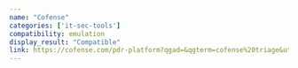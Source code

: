 ```yaml
---
name: "Cofense"
categories: ['it-sec-tools']
compatibility: emulation
display_result: "Compatible"
link: https://cofense.com/pdr-platform?qgad=&qgterm=cofense%20triage&utm_source=bing&utm_medium=cpc&utm_campaign=Search_BR_NA&utm_content=&utm_term=cofense%20triage&msclkid=545fe85fe2f41ab8fd878f086f0a625c
---
```

